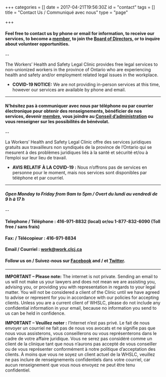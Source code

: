 +++
categories = []
date = 2017-04-21T19:56:30Z
id = "contact"
tags = []
title = "Contact Us / Communiqué avec nous"
type = "page"

+++

#### Feel free to contact us by phone or email for information, to receive our services, to become a [member](/menu/member/), to join the [Board of Directors](/menu/aboutus/board-of-directors/), or to inquire about volunteer opportunities.

--

The Workers’ Health and Safety Legal Clinic provides free legal services to non-unionized workers in the province of Ontario who are experiencing health and safety and/or employment related legal issues in the workplace.


* **COVID-19 NOTICE:** We are not providing in-person services at this time, however our services are available by phone and email.

---

#### N’hésitez pas à communiquer avec nous par téléphone ou par courrier électronique pour obtenir des renseignements, bénéficier de nos services, devenir [**membre**](/menu/member/), vous joindre au [**Conseil d’administration**](/menu/aboutus/board-of-directors/) ou vous renseigner sur les possibilités de bénévolat.

--

La Workers’ Health and Safety Legal Clinic offre des services juridiques gratuits aux travailleurs non syndiqués de la province de l’Ontario qui se mesurent à des problèmes juridiques liés à la santé et sécurité et/ou à l’emploi sur leur lieu de travail.


* **AVIS RELATIF À LA COVID-19 :** Nous n’offrons pas de services en personne pour le moment, mais nos services sont disponibles par téléphone et par courriel.

---

#### _Open Monday to Friday from 9am to 5pm / Overt du lundi au vendredi de 9 h à 17 h_

--

#### Telephone / Téléphone : **416-971-8832** (local) or/ou **1-877-832-6090** (Toll free / sans frais)

#### Fax: / Télécopieur :  416-971-8834

#### Email / Courriel : [**work@work.clcj.ca**](mailto:work@work.clcj.ca)

#### Follow us on / Suivez-nous sur [**Facebook**](https://www.facebook.com/TWHSLC/) and / et [**Twitter**](https://twitter.com/TWHSLC).

***

**IMPORTANT – Please note:** The internet is not private. Sending an email to us will not make us your lawyers and does not mean we are assisting you, advising you, or providing you with representation in regards to your legal matter. You will not be considered a client of the Clinic until we have agreed to advise or represent for you in accordance with our policies for accepting clients. Unless you are a current client of WHSLC, please do not include any confidential information in your email, because no information you send to us can be held in confidence.

**IMPORTANT – Veuillez noter :** l’Internet n’est pas privé. Le fait de nous envoyer un courriel ne fait pas de nous vos avocats et ne signifie pas que nous vous assisterons, vous conseillerons ou vous représenterons dans le cadre de votre affaire juridique. Vous ne serez pas considéré comme un client de la clinique tant que nous n’aurons pas accepté de vous conseiller ou de vous représenter conformément à notre politique d’acceptation des clients. À moins que vous ne soyez un client actuel de la WHSLC, veuillez ne pas inclure de renseignements confidentiels dans votre courriel, car aucun renseignement que vous nous envoyez ne peut être tenu confidentiel.
